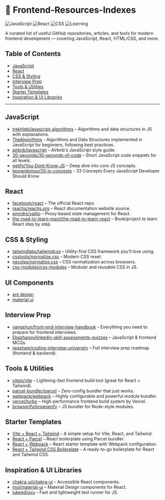 # 🚀 Frontend-Resources-Indexes

![JavaScript](https://img.shields.io/badge/-JavaScript-yellow?style=flat-square&logo=javascript)
![React](https://img.shields.io/badge/-React-blue?style=flat-square&logo=react)
![CSS](https://img.shields.io/badge/-CSS3-blue?style=flat-square&logo=css3)
![Learning](https://img.shields.io/badge/-Learning%20Everyday-orange?style=flat-square&logo=notion)

A curated list of useful GitHub repositories, articles, and tools for modern frontend development — covering JavaScript, React, HTML/CSS, and more.

## Table of Contents

- [JavaScript](#javascript)
- [React](#react)
- [CSS & Styling](#css--styling)
- [Interview Prep](#interview-prep)
- [Tools & Utilities](#tools--utilities)
- [Starter Templates](#starter-templates)
- [Inspiration & UI Libraries](#inspiration--ui-libraries)

---

## JavaScript

- [trekhleb/javascript-algorithms](https://github.com/trekhleb/javascript-algorithms) – Algorithms and data structures in JS with explanations.
- [TheAlgorithms](https://github.com/TheAlgorithms/JavaScript) - Algorithms and Data Structures implemented in JavaScript for beginners, following best practices.
- [airbnb/javascript](https://github.com/airbnb/javascript) – Airbnb's JavaScript style guide.
- [30-seconds/30-seconds-of-code](https://github.com/30-seconds/30-seconds-of-code) – Short JavaScript code snippets for all levels.
- [getify/You-Dont-Know-JS](https://github.com/getify/You-Dont-Know-JS) – Deep dive into core JS concepts.
- [leonardomso/33-js-concepts](https://github.com/leonardomso/33-js-concepts) - 33 Concepts Every JavaScript Developer Should Know

## React

- [facebook/react](https://github.com/facebook/react) – The official React repo.
- [reactjs/reactjs.org](https://github.com/reactjs/reactjs.org) – React documentation website source.
- [pmndrs/valtio](https://github.com/pmndrs/valtio) – Proxy-based state management for React.
- [the-road-to-learn-react/the-road-to-learn-react](https://github.com/the-road-to-learn-react/the-road-to-learn-react) – Book/project to learn React step by step.

## CSS & Styling

- [tailwindlabs/tailwindcss](https://github.com/tailwindlabs/tailwindcss) – Utility-first CSS framework you’ll love using.
- [csstools/normalize.css](https://github.com/csstools/normalize.css) – Modern CSS reset.
- [necolas/normalize.css](https://github.com/necolas/normalize.css) – CSS normalization across browsers.
- [css-modules/css-modules](https://github.com/css-modules/css-modules) – Modular and reusable CSS in JS.

## UI Components
- [ant design](https://ant.design/components/overview)
- [material ui](https://mui.com/material-ui/getting-started/)

## Interview Prep

- [yangshun/front-end-interview-handbook](https://github.com/yangshun/front-end-interview-handbook) – Everything you need to prepare for frontend interviews.
- [Ebazhanov/linkedin-skill-assessments-quizzes](https://github.com/Ebazhanov/linkedin-skill-assessments-quizzes) – JavaScript & frontend MCQs.
- [jwasham/coding-interview-university](https://github.com/jwasham/coding-interview-university) – Full interview prep roadmap (frontend & backend).

## Tools & Utilities

- [vitejs/vite](https://github.com/vitejs/vite) – Lightning-fast frontend build tool (great for React + Tailwind).
- [parcel-bundler/parcel](https://github.com/parcel-bundler/parcel) – Zero-config bundler that just works.
- [webpack/webpack](https://github.com/webpack/webpack) – Highly configurable and powerful module bundler.
- [vercel/turbo](https://github.com/vercel/turbo) – High-performance frontend build system by Vercel.
- [browserify/browserify](https://github.com/browserify/browserify) – JS bundler for Node-style modules.

## Starter Templates

- [Vite + React + Tailwind](https://github.com/vitejs/vite/tree/main/packages/create-app/template-react-ts-tailwind) – A simple setup for Vite, React, and Tailwind.
- [React + Parcel](https://github.com/parcel-bundler/parcel/tree/master/packages/create-react-app) – React boilerplate using Parcel bundler.
- [React + Webpack](https://github.com/webpack/webpack-cli/tree/main/packages/webpack-defaults) – React starter template with Webpack configuration.
- [React + Tailwind CSS Boilerplate](https://github.com/joshuaavalon/react-tailwind-boilerplate) – A ready-to-go boilerplate for React and Tailwind CSS.

## Inspiration & UI Libraries

- [chakra-ui/chakra-ui](https://github.com/chakra-ui/chakra-ui) – Accessible React components.
- [mui/material-ui](https://github.com/mui/material-ui) – Material Design components for React.
- [lukeed/uvu](https://github.com/lukeed/uvu) – Fast and lightweight test runner for JS.
